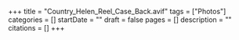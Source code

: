 +++
title = "Country_Helen_Reel_Case_Back.avif"
tags = ["Photos"]
categories = []
startDate = ""
draft = false
pages = []
description = ""
citations = []
+++
